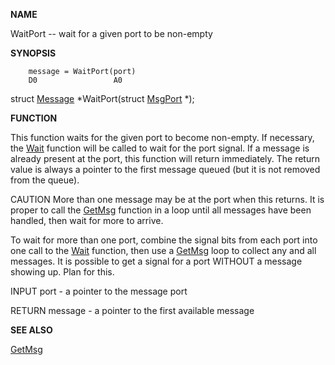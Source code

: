 
**NAME**

WaitPort -- wait for a given port to be non-empty

**SYNOPSIS**

```
    message = WaitPort(port)
    D0                 A0

```
struct [Message](Message) *WaitPort(struct [MsgPort](MsgPort) *);

**FUNCTION**

This function waits for the given port to become non-empty.  If
necessary, the [Wait](Wait) function will be called to wait for the port
signal.  If a message is already present at the port, this function
will return immediately.  The return value is always a pointer to
the first message queued (but it is not removed from the queue).

CAUTION
More than one message may be at the port when this returns.  It is
proper to call the [GetMsg](GetMsg) function in a loop until all messages
have been handled, then wait for more to arrive.

To wait for more than one port, combine the signal bits from each
port into one call to the [Wait](Wait) function, then use a [GetMsg](GetMsg) loop
to collect any and all messages.  It is possible to get a signal
for a port WITHOUT a message showing up.  Plan for this.

INPUT
port - a pointer to the message port

RETURN
message - a pointer to the first available message

**SEE ALSO**

[GetMsg](GetMsg)
